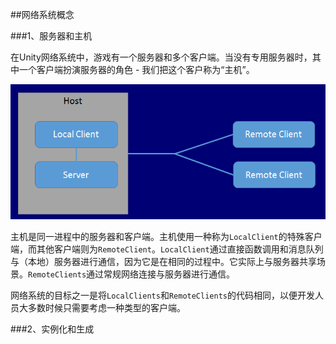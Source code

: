 ##网络系统概念

###1、服务器和主机

在Unity网络系统中，游戏有一个服务器和多个客户端。当没有专用服务器时，其中一个客户端扮演服务器的角色 - 我们把这个客户称为“主机”。

![](/assets/NetworkHost.png)

主机是同一进程中的服务器和客户端。主机使用一种称为`LocalClient`的特殊客户端，而其他客户端则为`RemoteClient`。`LocalClient`通过直接函数调用和消息队列与（本地）服务器进行通信，因为它是在相同的过程中。它实际上与服务器共享场景。`RemoteClients`通过常规网络连接与服务器进行通信。


网络系统的目标之一是将`LocalClients`和`RemoteClients`的代码相同，以便开发人员大多数时候只需要考虑一种类型的客户端。



###2、实例化和生成

